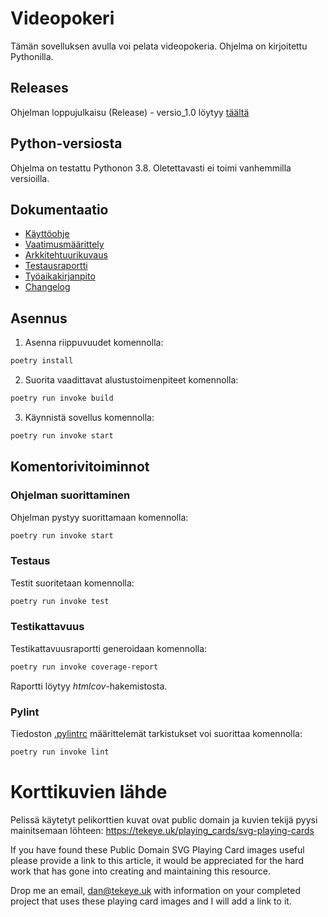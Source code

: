 # Videopokeri

Tämän sovelluksen avulla voi pelata videopokeria. Ohjelma on kirjoitettu Pythonilla.

## Releases
Ohjelman loppujulkaisu (Release) - versio_1.0 löytyy [täältä](https://github.com/nuuttikuosa/ohjelmistotekniikka2024/releases/tag/versio_1.0) 


## Python-versiosta
Ohjelma on testattu Pythonon 3.8. Oletettavasti ei toimi vanhemmilla versioilla.

## Dokumentaatio
- [Käyttöohje](./videopoker/documentation/kayttoohje.md)
- [Vaatimusmäärittely](./videopoker/documentation/requirements.md)
- [Arkkitehtuurikuvaus](./videopoker/documentation/arkkitehtuuri.md)
- [Testausraportti](./videopoker/documentation/testiraportti.MD)
- [Työaikakirjanpito](./videopoker/documentation/working_hours.md)
- [Changelog](./videopoker/documentation/changelog.md)

  
## Asennus

1. Asenna riippuvuudet komennolla:

```bash
poetry install
```

2. Suorita vaadittavat alustustoimenpiteet komennolla:

```bash
poetry run invoke build
```

3. Käynnistä sovellus komennolla:
```bash
poetry run invoke start
```
## Komentorivitoiminnot

### Ohjelman suorittaminen

Ohjelman pystyy suorittamaan komennolla:

```bash
poetry run invoke start
```
### Testaus

Testit suoritetaan komennolla:

```bash
poetry run invoke test
```

### Testikattavuus

Testikattavuusraportti generoidaan komennolla:

```bash
poetry run invoke coverage-report
```

Raportti löytyy _htmlcov_-hakemistosta.

### Pylint

Tiedoston [.pylintrc](./videopoker/.pylintrc) määrittelemät tarkistukset voi suorittaa komennolla:

```bash
poetry run invoke lint
```
# Korttikuvien lähde
Pelissä käytetyt pelikorttien kuvat ovat public domain ja kuvien tekijä pyysi mainitsemaan löhteen:
https://tekeye.uk/playing_cards/svg-playing-cards

If you have found these Public Domain SVG Playing Card images useful please 
provide a link to this article, it would be appreciated for the hard work 
that has gone into creating and maintaining this resource. 

Drop me an email, dan@tekeye.uk with information on your completed project 
that uses these playing card images and I will add a link to it.

